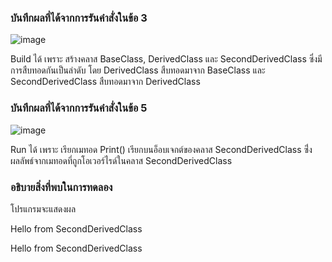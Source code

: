 ### บันทึกผลที่ได้จากการรันคำสั่งในข้อ 3
![image](https://github.com/Chaiyapa/03376836-OOP-2566-Lab-09/assets/144195729/3464307c-5114-4c60-850d-6fdca8e226e5)

Build ได้ เพราะ สร้างคลาส BaseClass, DerivedClass และ SecondDerivedClass ซึ่งมีการสืบทอดกันเป็นลำดับ โดย DerivedClass สืบทอดมาจาก BaseClass และ SecondDerivedClass สืบทอดมาจาก DerivedClass
### บันทึกผลที่ได้จากการรันคำสั่งในข้อ 5
![image](https://github.com/Chaiyapa/03376836-OOP-2566-Lab-09/assets/144195729/baff379c-35d5-4e8f-a32b-ecee0ded82bb)

Run ได้ เพราะ เรียกเมทอด Print() เรียกบนอ็อบเจกต์ของคลาส SecondDerivedClass ซึ่่ง ผลลัพธ์จากเมทอดที่ถูกโอเวอร์ไรด์ในคลาส SecondDerivedClass
### อธิบายสิ่งที่พบในการทดลอง
โปรแกรมจะแสดงผล

Hello from SecondDerivedClass

Hello from SecondDerivedClass
